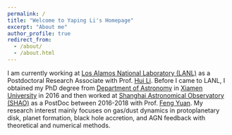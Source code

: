 ```yaml
---
permalink: /
title: "Welcome to Yaping Li's Homepage"
excerpt: "About me"
author_profile: true
redirect_from: 
  - /about/
  - /about.html
---
```


I am currently working at [Los Alamos National Laboratory (LANL)](https://www.lanl.gov/) as a Postdoctoral Research Associate with Prof. [Hui Li](http://t2.lanl.gov/astrophysics/hli/). Before I came to LANL, I obtained my PhD degree from [Department of Astronomy](https://astro.xmu.edu.cn/en/HOME.htm) in [Xiamen University](https://en.xmu.edu.cn/) in 2016 and then worked at [Shanghai Astronomical Observatory (SHAO)](http://english.shao.cas.cn/) as a PostDoc between 2016-2018 with Prof. [Feng Yuan](http://202.127.29.4/fyuan/index.html). My research interest mainly focuses on gas/dust dynamics in protoplanetary disk, planet formation, black hole accretion, and AGN feedback with theoretical and numerical methods.

